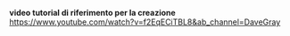 **video tutorial di riferimento per la creazione**
https://www.youtube.com/watch?v=f2EqECiTBL8&ab_channel=DaveGray

